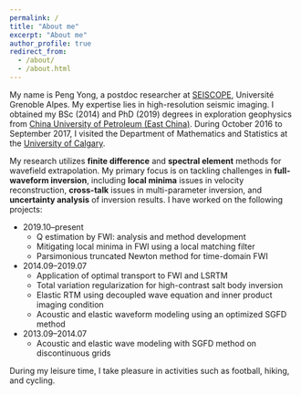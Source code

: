 ```yaml
---
permalink: /
title: "About me"
excerpt: "About me"
author_profile: true
redirect_from: 
  - /about/
  - /about.html
---
```

My name is Peng Yong, a postdoc researcher at [SEISCOPE](https://seiscope2.osug.fr/), Université Grenoble Alpes. 
My expertise lies in high-resolution seismic imaging. I obtained my BSc (2014) and PhD (2019) degrees in 
exploration geophysics from [China University of Petroleum (East China)](https://www.upc.edu.cn/). 
During October 2016 to September 2017, I visited the Department of Mathematics and Statistics at the 
[University of Calgary](https://www.ucalgary.ca/).
  

My research utilizes **finite difference** and **spectral element** methods for wavefield extrapolation. 
My primary focus is on tackling challenges in **full-waveform inversion**, including **local minima** issues in velocity 
reconstruction, **cross-talk** issues in multi-parameter inversion, and **uncertainty analysis** of inversion results. 
I have worked on the following projects:
   - 2019.10–present
     - Q estimation by FWI: analysis and method development
     - Mitigating local minima in FWI using a local matching filter
     - Parsimonious truncated Newton method for time-domain FWI
   - 2014.09–2019.07
     - Application of optimal transport to FWI and LSRTM
     - Total variation regularization for high-contrast salt body inversion
     - Elastic RTM using decoupled wave equation and inner product imaging condition
     - Acoustic and elastic waveform modeling using an optimized SGFD method
   - 2013.09–2014.07
     - Acoustic and elastic wave modeling with SGFD method on discontinuous grids
     

During my leisure time, I take pleasure in activities such as football, hiking, and cycling. 

 
